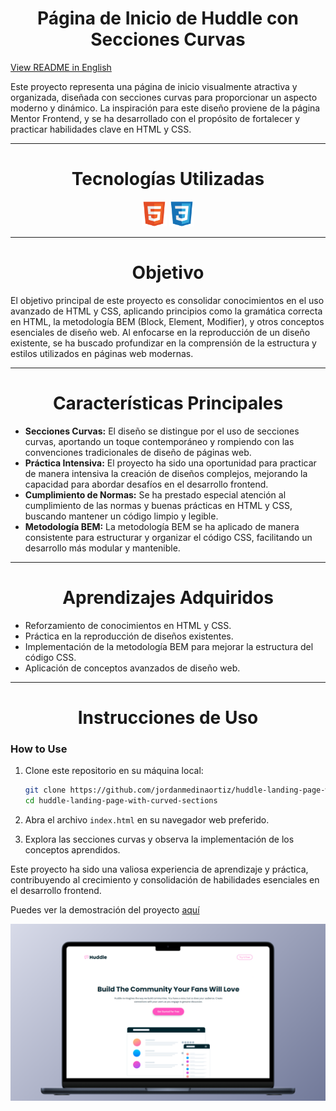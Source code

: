 <h1 align="center">Página de Inicio de Huddle con Secciones Curvas</h1>
<p align="left">
  <a href="README_ES.md" target="_blank">
    View README in English
  </a>
</p>
<p>Este proyecto representa una página de inicio visualmente atractiva y organizada, diseñada con secciones curvas para proporcionar un aspecto moderno y dinámico. La inspiración para este diseño proviene de la página Mentor Frontend, y se ha desarrollado con el propósito de fortalecer y practicar habilidades clave en HTML y CSS.</p>
<hr>

<h1 align="center">Tecnologías Utilizadas</h1>
<div align="center">
  <img src="https://github.com/devicons/devicon/blob/master/icons/html5/html5-original.svg" alt="HTML5" title="HTML5" width="40px">
  <img src="https://github.com/devicons/devicon/blob/master/icons/css3/css3-original.svg" alt="CSS3" title="CSS3" width="40px">
</div>
<hr>

<h1 align="center">Objetivo</h1>
<p>El objetivo principal de este proyecto es consolidar conocimientos en el uso avanzado de HTML y CSS, aplicando principios como la gramática correcta en HTML, la metodología BEM (Block, Element, Modifier), y otros conceptos esenciales de diseño web. Al enfocarse en la reproducción de un diseño existente, se ha buscado profundizar en la comprensión de la estructura y estilos utilizados en páginas web modernas.</p>
<hr>

<h1 align="center">Características Principales</h1>
<ul>
  <li><b>Secciones Curvas:</b> El diseño se distingue por el uso de secciones curvas, aportando un toque contemporáneo y rompiendo con las convenciones tradicionales de diseño de páginas web.</li>
  <li><b>Práctica Intensiva:</b> El proyecto ha sido una oportunidad para practicar de manera intensiva la creación de diseños complejos, mejorando la capacidad para abordar desafíos en el desarrollo frontend.</li>
  <li><b>Cumplimiento de Normas:</b> Se ha prestado especial atención al cumplimiento de las normas y buenas prácticas en HTML y CSS, buscando mantener un código limpio y legible.</li>
  <li><b>Metodología BEM:</b> La metodología BEM se ha aplicado de manera consistente para estructurar y organizar el código CSS, facilitando un desarrollo más modular y mantenible.</li>
</ul>
<hr>

<h1 align="center">Aprendizajes Adquiridos</h1>
<ul>
  <li>Reforzamiento de conocimientos en HTML y CSS.</li>
  <li>Práctica en la reproducción de diseños existentes.</li>
  <li>Implementación de la metodología BEM para mejorar la estructura del código CSS.</li>
  <li>Aplicación de conceptos avanzados de diseño web.</li>
</ul>
<hr>
<h1 align="center">Instrucciones de Uso</h1>

### How to Use

1. Clone este repositorio en su máquina local:

   ```sh
   git clone https://github.com/jordanmedinaortiz/huddle-landing-page-with-curved-sections.git
   cd huddle-landing-page-with-curved-sections
   ```

2. Abra el archivo <code>index.html</code> en su navegador web preferido.

3. Explora las secciones curvas y observa la implementación de los conceptos aprendidos.
   
<p>Este proyecto ha sido una valiosa experiencia de aprendizaje y práctica, contribuyendo al crecimiento y consolidación de habilidades esenciales en el desarrollo frontend.</p>
<p>Puedes ver la demostración del proyecto <a href="https://jordanmedinaortiz.github.io/HuddleLandingPageWithCurvedSections/">aquí</a></p>
<img src="huddle-landing-page-with-curved-sections.png" alt="Project Image" title="Project Image" />
